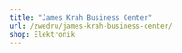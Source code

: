```yaml
---
title: "James Krah Business Center"
url: /zwedru/james-krah-business-center/
shop: Elektronik
---
```

